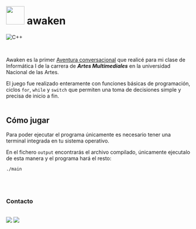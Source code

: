 # <img height="50" src="https://media.giphy.com/media/b75TU57cPgjJB0ri7b/giphy.gif"/>  awaken

![C++](https://img.shields.io/badge/c++-%2300599C.svg?style=for-the-badge&logo=c%2B%2B&logoColor=white)

<br>

Awaken es la primer <a href="https://es.wikipedia.org/wiki/Aventura_conversacional">Aventura conversacional</a> que realicé para mi clase de Informática I de la carrera de ***Artes Multimediales*** en la universidad Nacional de las Artes.

El juego fue realizado enteramente con funciones básicas de programación, ciclos `for`, `while` y `switch` que permiten una toma de decisiones simple y precisa de inicio a fin.
<br>
<br>
## Cómo jugar

Para poder ejecutar el programa únicamente es necesario tener una terminal integrada en tu sistema operativo.

En el fichero `output` encontrarás el archivo compilado, únicamente ejecutalo de esta manera y el programa hará el resto:

```
./main
```
<br>
<br> 

### Contacto

<br>
<a target="_blank" href="https://www.linkedin.com/in/joshua-fr%C3%ADas/"><img src="https://img.shields.io/badge/-LinkedIn-0077B5?style=for-the-badge&logo=Linkedin&logoColor=white"></img></a>
<a target="_blank" href="mailto:jfriash95@gmail.com"><img src="https://img.shields.io/badge/-Gmail-D14836?style=for-the-badge&logo=Gmail&logoColor=white"></img></a>

